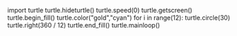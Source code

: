import turtle
turtle.hideturtle()
turtle.speed(0)
turtle.getscreen()
turtle.begin_fill()
turtle.color("gold","cyan")
for i in range(12):
    turtle.circle(30)
    turtle.right(360 / 12)
turtle.end_fill()
turtle.mainloop()
